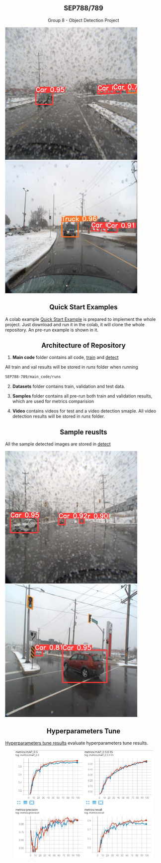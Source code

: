 

## <div align="center">SEP788/789</div>
<div align="center">Group 8 - Object Detection Project</div>

<p>
   <img width="425" src="https://github.com/ditto2003/SEP788-789/blob/main/Samples/Md%20info/sample1.jpg"></a>
   <img width="425" src="https://github.com/ditto2003/SEP788-789/blob/main/Samples/Md%20info/sample2.jpg"></a>
</p>


## <div align="center">Quick Start Examples</div>

A colab example [Quick Start Example](https://github.com/ditto2003/SEP788-789/blob/main/Quick%20Start%20Example.ipynb) is prepared to implement the whole project. Just download and run it in the colab, it will clone the whole repository. An pre-run example is shown in it.

## <div align="center">Architecture of Repository</div>

1. **Main code** folder contains all code, [train](https://github.com/ditto2003/SEP788-789/blob/main/main_code/train.py) and [detect](https://github.com/ditto2003/SEP788-789/blob/main/main_code/detect.py)

All train and val results will be stored in *runs* folder when running
```bash
SEP788-789/main_code/runs

```
2. **Datasets** folder contains train, validation and test data.
3. **Samples** folder contains all pre-run both train and validation results, which are used for metrics comparision

4. **Video** contains videos for test and a video detection smaple. All video detection results will be stored in *runs* folder.

## <div align="center">Sample reuslts</div>

All the sample detected images are stored in [detect](https://github.com/ditto2003/SEP788-789/tree/main/Samples/detect)


<p>
   <img width="425" src="https://github.com/ditto2003/SEP788-789/blob/main/Samples/Md%20info/sample3.jpg"></a>
   <img width="425" src="https://github.com/ditto2003/SEP788-789/blob/main/Samples/Md%20info/sample4.jpg"></a>


</p>

## <div align="center">Hyperparameters Tune</div>

[Hyperparameters tune results](https://github.com/ditto2003/SEP788-789/blob/main/Hyperparameters%20tune%20results.ipynb) evaluate hyperparameters tune results.

<p>
   <div align="center">
   <img width="450" src="https://github.com/ditto2003/SEP788-789/blob/main/Samples/Md%20info/metrics.JPG"></a>
   </div>
</p>